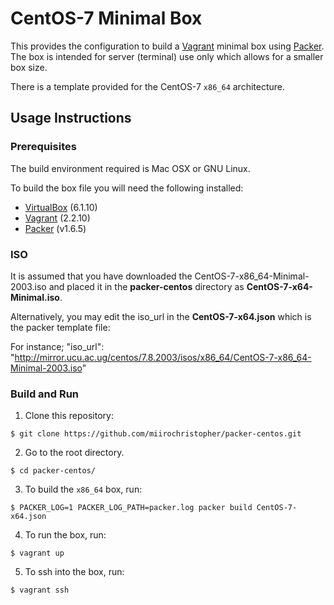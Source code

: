 # CentOS-7 Minimal Box

This provides the configuration to build a [Vagrant](https://www.vagrantup.com) minimal box using [Packer](https://www.packer.io). The box is intended for server (terminal) use only which allows for a smaller box size.

There is a template provided for the CentOS-7 `x86_64` architecture. 

## Usage Instructions

### Prerequisites

The build environment required is Mac OSX or GNU Linux.

To build the box file you will need the following installed:

- [VirtualBox](https://www.virtualbox.org) (6.1.10)
- [Vagrant](https://www.vagrantup.com) (2.2.10)
- [Packer](https://www.packer.io) (v1.6.5)


### ISO 
It is assumed that you have downloaded the CentOS-7-x86_64-Minimal-2003.iso and placed it in the **packer-centos** directory as **CentOS-7-x64-Minimal.iso**.

Alternatively, you may edit the iso_url in the **CentOS-7-x64.json** which is the packer template file: 

For instance; "iso_url": "http://mirror.ucu.ac.ug/centos/7.8.2003/isos/x86_64/CentOS-7-x86_64-Minimal-2003.iso"

### Build and Run 

1. Clone this repository: 
```
$ git clone https://github.com/miirochristopher/packer-centos.git 
```

2. Go to the root directory. 
```
$ cd packer-centos/
```
3. To build the `x86_64` box, run:
```
$ PACKER_LOG=1 PACKER_LOG_PATH=packer.log packer build CentOS-7-x64.json
```
4. To run the box, run: 
```
$ vagrant up 
```
5. To ssh into the box, run: 
```
$ vagrant ssh
```
